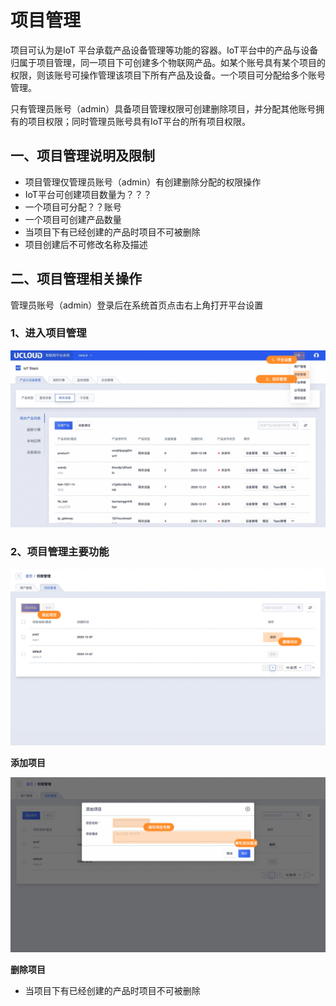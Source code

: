 # 项目管理

项目可认为是IoT 平台承载产品设备管理等功能的容器。IoT平台中的产品与设备归属于项目管理，同一项目下可创建多个物联网产品。如某个账号具有某个项目的权限，则该账号可操作管理该项目下所有产品及设备。一个项目可分配给多个账号管理。

只有管理员账号（admin）具备项目管理权限可创建删除项目，并分配其他账号拥有的项目权限；同时管理员账号具有IoT平台的所有项目权限。



## 一、项目管理说明及限制

* 项目管理仅管理员账号（admin）有创建删除分配的权限操作
* IoT平台可创建项目数量为？？？
* 一个项目可分配？？账号
* 一个项目可创建产品数量
* 当项目下有已经创建的产品时项目不可被删除
* 项目创建后不可修改名称及描述



## 二、项目管理相关操作

管理员账号（admin）登录后在系统首页点击右上角打开平台设置

### 1、进入项目管理

![图片](../../images/项目管理-1.png)



### 2、项目管理主要功能

![图片](../../images/项目管理-2.png)



**添加项目**

![图片](../../images/项目管理-3.png)



**删除项目**

* 当项目下有已经创建的产品时项目不可被删除

